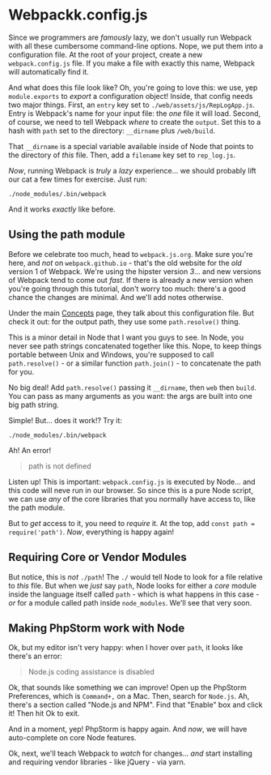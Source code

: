 # Webpackk.config.js

Since we programmers are *famously* lazy, we don't usually run Webpack with all
these cumbersome command-line options. Nope, we put them into a configuration file.
At the root of your project, create a new `webpack.config.js` file. If you make a
file with exactly this name, Webpack will automatically find it.

And what does this file look like? Oh, you're going to love this: we use, yep `module.exports`
to *export* a configuration object! Inside, that config needs two major things. First,
an `entry` key set to `./web/assets/js/RepLogApp.js`. Entry is Webpack's name for
your input file: the *one* file it will load. Second, of course, we need to tell
Webpack *where* to create the `output`. Set this to a hash with `path` set to the
directory: `__dirname` plus `/web/build`.

That `__dirname` is a special variable available inside of Node that points to the
directory of *this* file. Then, add a `filename` key set to `rep_log.js`.

*Now*, running Webpack is *truly* a *lazy* experience... we should probably lift
our cat a few times for exercise. Just run:

```terminal
./node_modules/.bin/webpack
```

And it works *exactly* like before.

## Using the path module

Before we celebrate too much, head to `webpack.js.org`. Make sure you're here, and
*not* on `webpack.github.io` - that's the old website for the *old* version 1 of
Webpack. We're using the hipster version *3*... and new versions of Webpack tend
to come out *fast*. If there is already a *new* version when you're going through
this tutorial, don't worry too much: there's a good chance the changes are minimal.
And we'll add notes otherwise.

Under the main [Concepts](https://webpack.js.org/concepts/) page, they talk about
this configuration file. But check it out: for the output path, they use some
`path.resolve()` thing.

This is a minor detail in Node that I want you guys to see. In Node, you never
see path strings concatenated together like this. Nope, to keep things portable
between Unix and Windows, you're supposed to call `path.resolve()` - or a similar
function `path.join()` - to concatenate the path for you.

No big deal! Add `path.resolve()` passing it `__dirname`, then `web` then `build`.
You can pass as many arguments as you want: the args are built into one big path
string.

Simple! But... does it work!? Try it:

```terminal-silent
./node_modules/.bin/webpack
```

Ah! An error!

> path is not defined

Listen up! This is important: `webpack.config.js` is executed by Node... and this
code will neve run in our browser. So since this is a pure Node script, we can use
*any* of the core libraries that you normally have access to, like the path module. 

But to *get* access to it, you need to *require* it. At the top, add
`const path = require('path')`. *Now*, everything is happy again!

## Requiring Core or Vendor Modules

But notice, this is *not* `./path`! The `./` would tell Node to look for a file relative
to *this* file. But when we *just* say `path`, Node looks for either a *core* module
inside the language itself called `path` - which is what happens in this case - *or*
for a module called path inside `node_modules`. We'll see that very soon.

## Making PhpStorm work with Node

Ok, but my editor isn't very happy: when I hover over `path`, it looks like there's
an error:

> Node.js coding assistance is disabled

Ok, that sounds like something we can improve! Open up the PhpStorm Preferences,
which is `Command+,` on a Mac. Then, search for `Node.js`. Ah, there's a section
called "Node.js and NPM". Find that "Enable" box and click it! Then hit Ok to exit.

And in a moment, yep! PhpStorm is happy again. And *now*, we will have auto-complete
on core Node features.

Ok, next, we'll teach Webpack to *watch* for changes... *and* start installing and
requiring vendor libraries - like jQuery - via yarn.
